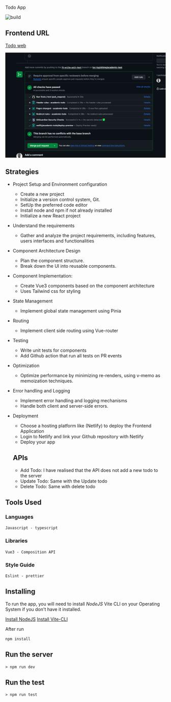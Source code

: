 Todo App

![build](https://github.com/luc-tuyishime/academic-test/actions/workflows/build.yml/badge.svg)

## Frontend URL

[Todo web](https://65db89aa1d981515afd89c5d--academic-todo.netlify.app/)

![alt text](<Screenshot 2024-02-25 at 20.35.56.png>)

## Strategies

- Project Setup and Environment configuration

  - Create a new project
  - Initialize a version control system, Git.
  - SetUp the preferred code editor
  - Install node and npm if not already installed
  - Initialize a new React project

- Understand the requirements

  - Gather and analyze the project requirements, including features, users interfaces and functionalities

- Component Architecture Design

  - Plan the component structure.
  - Break down the UI into reusable components.

- Component Implementation:

  - Create Vue3 components based on the component architecture
  - Uses Tailwind css for styling

- State Management

  - Implement global state management using Pinia

- Routing

  - Implement client side routing using Vue-router

- Testing

  - Write unit tests for components
  - Add Github action that run all tests on PR events

- Optimization

  - Optimize performance by minimizing re-renders, using v-memo as memoization techniques.

- Error handling and Logging

  - Implement error handling and logging mechanisms
  - Handle both client and server-side errors.

- Deployment

  - Choose a hosting platform like (Netlify) to deploy the Frontend Application
  - Login to Netlify and link your Github repository with Netlify
  - Deploy your app

  ## APIs

  - Add Todo: I have realised that the API does not add a new todo to the server
  - Update Todo: Same with the Update todo
  - Delete Todo: Same with delete todo

## Tools Used

### Languages

```
Javascript - typescript
```

### Libraries

```
Vue3 - Composition API
```

### Style Guide

```
Eslint - prettier
```

## Installing

To run the app, you will need to install _NodeJS_ Vite CLI on your Operating System if you don't have it installed.

[Install NodeJS](https://nodejs.org/en/)
[Install Vite-CLI](https://vitejs.dev/guide/)

After run

```
npm install
```

## Run the server

```
> npm run dev
```

## Run the test

```
> npm run test
```
